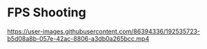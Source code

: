 # FPS Shooting



https://user-images.githubusercontent.com/86394336/192535723-b5d08a8b-057e-42ac-8806-a3db0a265bcc.mp4

